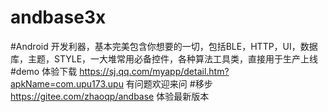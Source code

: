 # andbase3x
#Android 开发利器，基本完美包含你想要的一切，包括BLE，HTTP，UI，数据库，主题，STYLE，一大堆常用必备控件，各种算法工具类，直接用于生产上线
#demo 体验下载 https://sj.qq.com/myapp/detail.htm?apkName=com.upu173.upu 有问题欢迎来问
#移步 https://gitee.com/zhaoqp/andbase  体验最新版本
